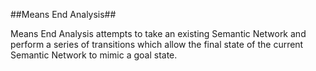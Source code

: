 ##Means End Analysis##

Means End Analysis attempts to take an existing Semantic Network and perform a series of transitions which allow the final state of the current Semantic Network to mimic a goal state.
